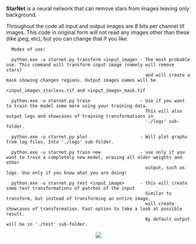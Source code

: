 **StarNet** is a neural network that can remove stars from images leaving only background.
 
 Throughout the code all input and output images are 8 bits per channel tif images.
 This code in original form will not read any images other than these (like jpeg, etc), but you can change that if you like.
 
 
      Modes of use:
      
      python.exe -u starnet.py transform <input_image> - The most probable use. This command will transform input image (namely will remove stars)
                                                         and will create a mask showing changes regions. Output images names will be 
                                                         <input_image>_starless.tif and <input_image>_mask.tif
      
      python.exe -u starnet.py train                   - Use if you want to train the model some more using your training data.
                                                         This will also output logs and showcases of training transformations in 
                                                         './logs' sub-folder.
                                                         
      python.exe -u starnet.py plot                    - Will plot graphs from log files. Into './logs' sub-folder.
      
      python.exe -u starnet.py train new               - use only if you want to train a completely new model, erasing all older weights and other
                                                         output, such as logs. Use only if you know what you are doing!
 
      python.exe -u starnet.py test <input_image>      - this will create some test transformations of patches of the input
                                                         Similar to transform, but instead of transforming an entire image,
                                                         will create showcases of transformation. Fast option to take a look at possible result.
                                                         By default output will be in './test' sub-folder.







<div align="center">
  <img src="https://github.com/nekitmm/starnet/blob/master/show.jpg"><br><br>
</div>